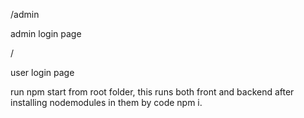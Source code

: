 /admin

admin login page

/

user login page

run npm start from root folder, this runs both front and backend after installing nodemodules in them by code npm i.
